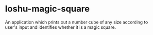 # loshu-magic-square
An application which prints out a number cube of any size according to user's input and identifies whether it is a magic square.

